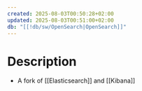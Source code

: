 ```yaml
---
created: 2025-08-03T00:50:28+02:00
updated: 2025-08-03T00:51:00+02:00
db: "[[!db/sw/OpenSearch|OpenSearch]]"
---
```

# Description
- A fork of [[Elasticsearch]] and [[Kibana]]